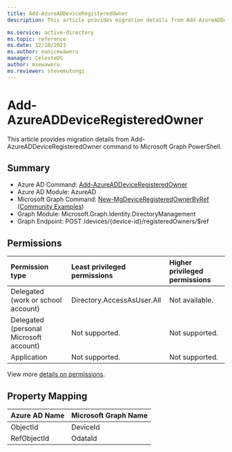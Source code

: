 ```yaml
---
title: Add-AzureADDeviceRegisteredOwner
description: This article provides migration details from Add-AzureADDeviceRegisteredOwner command to Microsoft Graph PowerShell.

ms.service: active-directory
ms.topic: reference
ms.date: 12/10/2023
ms.author: eunicewaweru
manager: CelesteDG
author: msewaweru
ms.reviewer: stevemutungi
---
```


# Add-AzureADDeviceRegisteredOwner

This article provides migration details from Add-AzureADDeviceRegisteredOwner command to Microsoft Graph PowerShell.

## Summary

+ Azure AD Command: [Add-AzureADDeviceRegisteredOwner](/powershell/module/azuread/add-azureaddeviceregisteredowner)
+ Azure AD Module: AzureAD
+ Microsoft Graph Command: [New-MgDeviceRegisteredOwnerByRef](/powershell/module/microsoft.graph.identity.directorymanagement/new-mgdeviceregisteredownerbyref) ([Community Examples](https://github.com/orgs/msgraph/discussions?discussions_q=New-MgDeviceRegisteredOwnerByRef))
+ Graph Module: Microsoft.Graph.Identity.DirectoryManagement
+ Graph Endpoint:  POST /devices/{device-id}/registeredOwners/$ref

## Permissions

|Permission type|Least privileged permissions|Higher privileged permissions|
|:---|:---|:---|
|Delegated (work or school account)|Directory.AccessAsUser.All|Not available.|
|Delegated (personal Microsoft account)|Not supported.|Not supported.|
|Application|Not supported.|Not supported.|

View more [details on permissions](/graph/api/device-post-registeredowners#permissions).

## Property Mapping

|Azure AD Name|Microsoft Graph Name|
|---|---|
|ObjectId|DeviceId|
|RefObjectId|OdataId|
